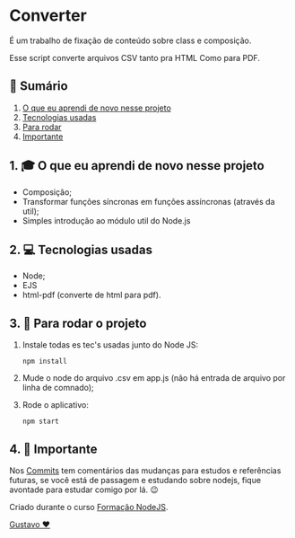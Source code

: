 # Converter

É um trabalho de fixação de conteúdo sobre class e composição.

Esse script converte arquivos CSV tanto pra HTML Como para PDF.

## 📕 Sumário
1. [O que eu aprendi de novo nesse projeto](https://github.com/GustavoGomesDias/converter#1--o-que-eu-aprendi-de-novo-nesse-projeto)
2. [Tecnologias usadas](https://github.com/GustavoGomesDias/converter#2--tecnologias-usadas)
3. [Para rodar](https://github.com/GustavoGomesDias/converter#4--para-rodar-o-projeto)
4. [Importante](https://github.com/GustavoGomesDias/converter#5--importante)

## 1. 🎓 O que eu aprendi de novo nesse projeto
* Composição;
* Transformar funções síncronas em funções assíncronas (através da util);
* Simples introdução ao módulo util do Node.js

## 2. 💻 Tecnologias usadas
* Node;
* EJS
* html-pdf (converte de html para pdf).

## 3. 🎉 Para rodar o projeto
1. Instale todas es tec's usadas junto do Node JS:

    ```
    npm install
    ```

2. Mude o node do arquivo .csv em app.js (não há entrada de arquivo por linha de comnado);


3. Rode o aplicativo:

    ```
    npm start
    ```

## 4. 👀 Importante
Nos [Commits](https://github.com/GustavoGomesDias/converter/commits?author=GustavoGomesDias) tem comentários das mudanças para estudos e referências futuras, se você está de passagem e estudando sobre nodejs, fique avontade para estudar comigo por lá. 😉


Criado durante o curso [Formação NodeJS](https://www.udemy.com/course/formacao-nodejs/).

[Gustavo ❤](htpps://www.github.com/GustavoGomesDias)